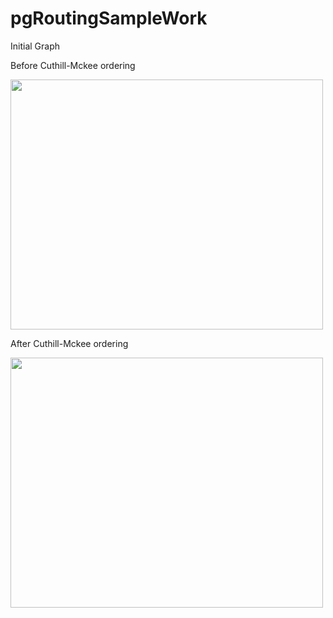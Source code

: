# pgRoutingSampleWork

Initial Graph



Before Cuthill-Mckee ordering

<img src="https://user-images.githubusercontent.com/69913411/163607435-7b2b2f28-40d6-4a04-82ac-e8d9faad5892.jpg" width="500" height="400">

After Cuthill-Mckee ordering

<img src="https://user-images.githubusercontent.com/69913411/163607542-9edd7337-7e35-4e9d-a714-5e47d72ee394.jpg" width="500" height="400">

